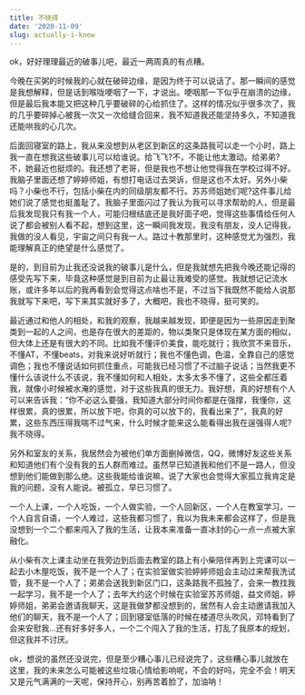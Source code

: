 ```yaml
---
title: 不晓得
date: '2020-11-09'
slug: actually-i-know
---
```


ok，好好理理最近的破事儿吧，最近一两周真的有点糟。

今晚在买粥的时候我的心就在破碎边缘，是因为终于可以说话了。那一瞬间的感觉是我想解释，但是话到喉咙哽咽了一下，才说出。哽咽那一下似乎在崩溃的边缘，但是最后我本能又把这种几乎要破碎的心给抓住了。这样的情况似乎很多次了，我的几乎要碎掉心被我一次又一次给缝合回来，我不知道我还能坚持多久，不知道我还能哄我的心几次。

后面回寝室的路上，我从来没想到从老区到新区的这条路我可以走一个小时，路上我一直在想我这些破事儿可以给谁说。给飞飞?不，不能让他太激动。给弟弟?不，她最近也挺烦的。我还想了老哥，但是我也不想让他觉得我在学校过得不好。我脑子里面还想了婷婷师姐，有想打电话过去哭诉，但是这也不太好。另外小柴吗？小柴也不行，包括小柴在内的同级朋友都不行。苏苏师姐她们呢?这件事儿给她们说了感觉也挺羞耻了。我脑子里面闪过了我认为我可以寻求帮助的人，但是最后我发现我只有我一个人，可能归根结底还是我好面子吧，觉得这些事情给任何人说了都会被别人看不起，想到这里，这一瞬间我发现，我没有朋友，没人记得我，我做的没人看见，宇宙之间只有我一人。路过十教那里时，这种感觉尤为强烈，我能理解真正的绝望是什么感觉了。

是的，到目前为止我还没说我的破事儿是什么，但是我就想先把我今晚还能记得的感受先写下来，毕竟这种感觉是到目前为止最让我难受的感觉。我就想记记流水账，或许多年以后的我再看到会觉得这点啥也不是，不过当下我既然不能给人说那我就写下来吧，写下来其实就好多了，大概吧，我也不晓得，挺可笑的。

最近通过和他人的相处，和我的观察，我越来越发现，即便是因为一些原因走到聚类到一起的人之间，也是存在很大的差距的，物以类聚只是体现在某方面的相似，但大体上还是有很大的不同。比如我不懂评价美食，能吃就行；我欣赏不来音乐，不懂AT，不懂beats，对我来说好听就行；我也不懂色调，色温，全靠自己的感觉调色；我也不懂说话如何抓住重点，可能我已经习惯了不过脑子说话；当然我更不懂什么该说什么不该说，我不懂如何和人相处，太多太多不懂了，这些全都压着我，就像小时候被水淹的感觉，对于这些我真的很无力。我好想，真的好想有个人可以来告诉我：“你不必这么要强，我知道大部分时间你都是在强撑，我懂你，这样很累，真的很累，所以放下吧，你真的可以放下的，我看出来了”，我真的好累，这些东西压得我喘不过气来，什么时候才能来这么能看得出我在逞强得人呢?我不晓得。

另外和室友的关系，我居然会为被他们单方面删掉微信，QQ，微博好友这些关系和知道他们有个没有我的五人群而难过。虽然早已知道我和他们不是一路人，但没想到他们能做到那么绝。这些我能给谁说嘛，说了大家也会觉得大家孤立我肯定是我的问题，没有人能说。被孤立，早已习惯了。

一个人上课，一个人吃饭，一个人做实验，一个人回新区，一个人在教室学习，一个人自言自语，一个人难过，这些我都习惯了，我以为我未来都会这样了，但是我没想到一个二个都来闯入了我的生活，让我本来准备一直冰封的心一点一点被大家融化。

从小柴有次上课主动坐在我旁边到后面去教室的路上有小柴陪伴再到上完课可以一起去小木屋吃饭，我不是一个人了；在实验室做实验婷婷师姐会主动过来帮我洗试管，我不是一个人了；弟弟会送我到新区门口，这条路我不孤独了，会来一教找我一起学习，我不是一个人了；去年大约这个时候在实验室苏苏师姐，益文师姐，婷婷师姐，弟弟会邀请我聊天，这是我做梦都没想到的，居然有人会主动邀请我加入他们的聊天，我不是一个人了；回到寝室低落的时候在楼道尽头吹风，邓特看到了会来安慰我...还有好多好多人，一个二个闯入了我的生活，打乱了我原本的规划，但这我并不讨厌。

ok，想说的虽然还没说完，但是至少糟心事儿已经说完了，这些糟心事儿就放在这里，我的未来怎么可能被这些垃圾心情给影响呢，不会的好吗，完全不会！明天又是元气满满的一天呢，保持开心，别再苦着脸了，加油呐！
